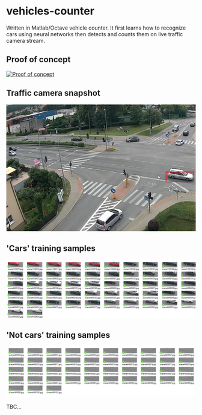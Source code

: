# vehicles-counter
Written in Matlab/Octave vehicle counter. 
It first learns how to recognize cars using neural networks then detects and counts them on live traffic camera stream.

## Proof of concept
[![Proof of concept](doc/poc.gif)](https://youtu.be/DgE2UIsc_hw)

## Traffic camera snapshot
![street](doc/img/street.jpg)


## 'Cars' training samples
![car_sample](doc/img/cars_samples.jpg)

## 'Not cars' training samples
![not_cars_sample](doc/img/not_cars_samples.jpg)

  
  TBC...


